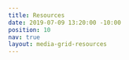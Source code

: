 ```yaml
---
title: Resources
date: 2019-07-09 13:20:00 -10:00
position: 10
nav: true
layout: media-grid-resources
---
```


